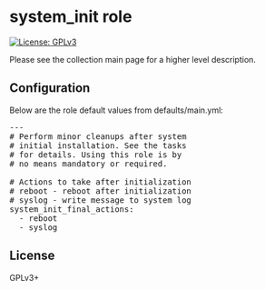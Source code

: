 # system_init role

[![License: GPLv3](https://img.shields.io/badge/license-GPLv3-brightgreen.svg)](https://www.gnu.org/licenses/gpl-3.0)

Please see the collection main page for a higher level description.

## Configuration

Below are the role default values from defaults/main.yml:

<pre>
---
# Perform minor cleanups after system
# initial installation. See the tasks
# for details. Using this role is by
# no means mandatory or required.

# Actions to take after initialization
# reboot - reboot after initialization
# syslog - write message to system log
system_init_final_actions:
  - reboot
  - syslog
</pre>

## License

GPLv3+

